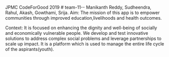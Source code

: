 JPMC CodeForGood 2019
    # team-11--
        Manikanth Reddy,
        Sudheendra,
        Rahul,
        Akash,
        Gowthami,
        Srija.
Aim:
The mission of this app is to empower communities through improved education,livelihoods and health outcomes.

Context:
It is focused on enhancing the dignity and well-being of socially and economically vulnerable people.
We develop and test innovative solutions to address complex social problems and leverage partnerships to scale up impact.
It is a platform which is used to manage the entire life cycle of the aspirants(youth).
